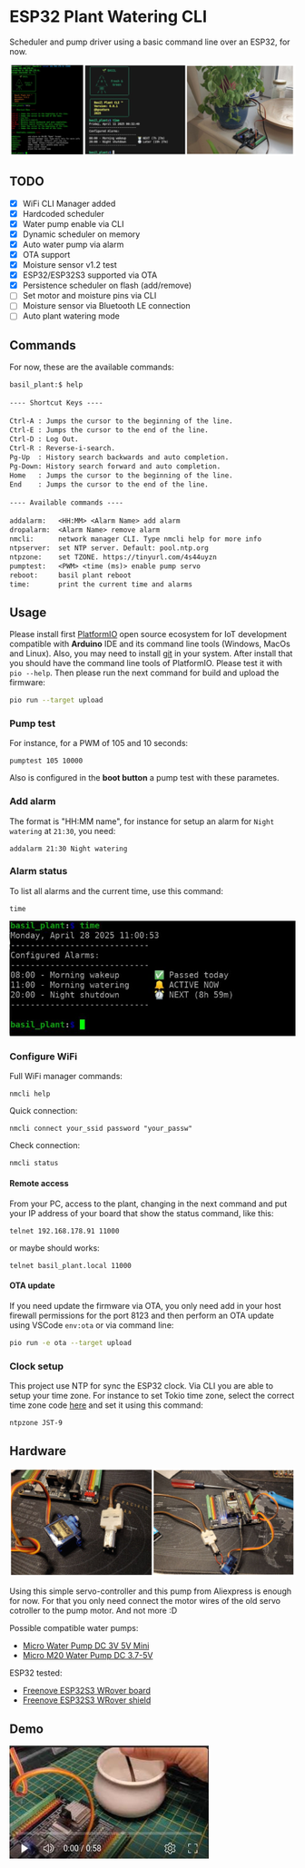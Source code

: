 # ESP32 Plant Watering CLI

Scheduler and pump driver using a basic command line over an ESP32, for now.

![esp32 Basil Plant Watering collage](images/collage.jpg)

## TODO

- [x] WiFi CLI Manager added
- [x] Hardcoded scheduler
- [x] Water pump enable via CLI
- [x] Dynamic scheduler on memory
- [x] Auto water pump via alarm
- [x] OTA support
- [x] Moisture sensor v1.2 test
- [x] ESP32/ESP32S3 supported via OTA
- [x] Persistence scheduler on flash (add/remove)
- [ ] Set motor and moisture pins via CLI
- [ ] Moisture sensor via Bluetooth LE connection
- [ ] Auto plant watering mode

## Commands

For now, these are the available commands:

```shell
basil_plant:$ help

---- Shortcut Keys ----

Ctrl-A : Jumps the cursor to the beginning of the line.
Ctrl-E : Jumps the cursor to the end of the line.
Ctrl-D : Log Out.
Ctrl-R : Reverse-i-search.
Pg-Up  : History search backwards and auto completion.
Pg-Down: History search forward and auto completion.
Home   : Jumps the cursor to the beginning of the line.
End    : Jumps the cursor to the end of the line.

---- Available commands ----

addalarm: 	<HH:MM> <Alarm Name> add alarm
dropalarm:	<Alarm Name> remove alarm
nmcli: 		network manager CLI. Type nmcli help for more info
ntpserver: 	set NTP server. Default: pool.ntp.org
ntpzone: 	set TZONE. https://tinyurl.com/4s44uyzn
pumptest: 	<PWM> <time (ms)> enable pump servo
reboot: 	basil plant reboot
time: 		print the current time and alarms
```

## Usage

Please install first [PlatformIO](http://platformio.org/) open source ecosystem for IoT development compatible with **Arduino** IDE and its command line tools (Windows, MacOs and Linux). Also, you may need to install [git](http://git-scm.com/) in your system. After install that you should have the command line tools of PlatformIO. Please test it with `pio --help`. Then please run the next command for build and upload the firmware:

```bash
pio run --target upload
```

### Pump test

For instance, for a PWM of 105 and 10 seconds:

```shell
pumptest 105 10000
```

Also is configured in the **boot button** a pump test with these parametes.

### Add alarm

The format is "HH:MM name", for instance for setup an alarm for `Night watering` at `21:30`, you need:

```shell
addalarm 21:30 Night watering
```

### Alarm status

To list all alarms and the current time, use this command:

```shell
time
```

![ESP32 Plant Watering CLI](images/cli_alarm_status.jpg)

### Configure WiFi

Full WiFi manager commands:

```shell
nmcli help
```

Quick connection:

```shell
nmcli connect your_ssid password "your_passw"
```

Check connection:

```shell
nmcli status
```

#### Remote access

From your PC, access to the plant, changing in the next command and put your IP address of your board that show the status command, like this:

```shell
telnet 192.168.178.91 11000
```

or maybe should works:

```shell
telnet basil_plant.local 11000
```

#### OTA update

If you need update the firmware via OTA, you only need add in your host firewall permissions for the port 8123 and then perform an OTA update using VSCode `env:ota` or via command line:

```bash
pio run -e ota --target upload
```

### Clock setup

This project use NTP for sync the ESP32 clock. Via CLI you are able to setup your time zone. For instance to set Tokio time zone, select the correct time zone code [here](https://raw.githubusercontent.com/nayarsystems/posix_tz_db/master/zones.csv) and set it using this command:

```bash
ntpzone JST-9
```

## Hardware

![esp32 plant watering](images/collage_hardware.jpg)

Using this simple servo-controller and this pump from Aliexpress is enough for now. For that you only need connect the motor wires of the old servo cotroller to the pump motor. And not more :D

Possible compatible water pumps:

- [Micro Water Pump DC 3V 5V Mini](https://s.click.aliexpress.com/e/_onhAe0V)
- [Micro M20 Water Pump DC 3.7-5V](https://s.click.aliexpress.com/e/_okmECet)

ESP32 tested:

- [Freenove ESP32S3 WRover board](https://www.amazon.de/FREENOVE-ESP32-S3-WROOM-Dual-Core-Microcontroller-Wireless/dp/B0BMQ8F7FN)
- [Freenove ESP32S3 WRover shield](https://www.amazon.de/-/en/Freenove-Breakout-ESP32-S3-Terminal-Outputs/dp/B0CD2512JV)

## Demo

[![ESP32S3 Plant Watering CLI video Demo](images/video_preview.jpg)](https://youtu.be/RiUBDuAdhD0)